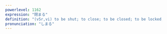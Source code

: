 ```yaml
---
powerlevel: 1162
expression: "閉まる"
definition: "(v5r,vi) to be shut; to close; to be closed; to be locked; to tighten; to be tightened; to become sober; to become tense; (P)"
pronunciation: "しまる"
---
```

